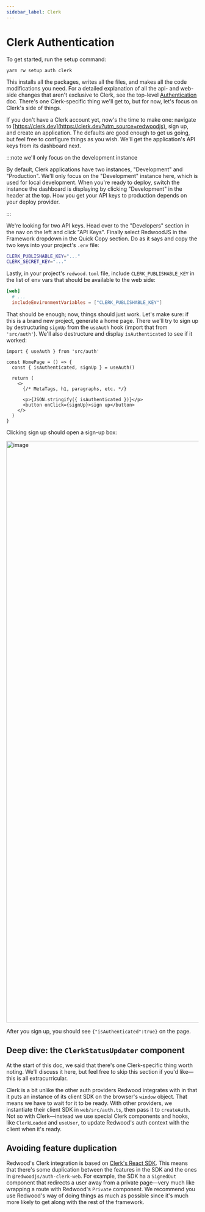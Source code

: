 ```yaml
---
sidebar_label: Clerk
---
```


# Clerk Authentication

To get started, run the setup command:

```text
yarn rw setup auth clerk
```

This installs all the packages, writes all the files, and makes all the code modifications you need.
For a detailed explanation of all the api- and web-side changes that aren't exclusive to Clerk, see the top-level [Authentication](../authentication.md) doc.
There's one Clerk-specific thing we'll get to, but for now, let's focus on Clerk's side of things.

If you don't have a Clerk account yet, now's the time to make one: navigate to [https://clerk.dev](https://clerk.dev?utm_source=redwoodjs), sign up, and create an application.
The defaults are good enough to get us going, but feel free to configure things as you wish.
We'll get the application's API keys from its dashboard next.

:::note we'll only focus on the development instance

By default, Clerk applications have two instances, "Development" and "Production".
We'll only focus on the "Development" instance here, which is used for local development.
When you're ready to deploy, switch the instance the dashboard is displaying by clicking "Development" in the header at the top.
How you get your API keys to production depends on your deploy provider.

:::

We're looking for two API keys.
Head over to the "Developers" section in the nav on the left and click "API Keys". Finally select RedwoodJS in the Framework dropdown in the Quick Copy section.
Do as it says and copy the two keys into your project's `.env` file:

```bash title=".env"
CLERK_PUBLISHABLE_KEY="..."
CLERK_SECRET_KEY="..."
```

Lastly, in your project's `redwood.toml` file, include `CLERK_PUBLISHABLE_KEY` in the list of env vars that should be available to the web side:

```toml title="redwood.toml"
[web]
  # ...
  includeEnvironmentVariables = ["CLERK_PUBLISHABLE_KEY"]
```

That should be enough; now, things should just work.
Let's make sure: if this is a brand new project, generate a home page.
There we'll try to sign up by destructuring `signUp` from the `useAuth` hook (import that from `'src/auth'`). We'll also destructure and display `isAuthenticated` to see if it worked:

```tsx title="web/src/pages/HomePage.tsx"
import { useAuth } from 'src/auth'

const HomePage = () => {
  const { isAuthenticated, signUp } = useAuth()

  return (
    <>
      {/* MetaTags, h1, paragraphs, etc. */}

      <p>{JSON.stringify({ isAuthenticated })}</p>
      <button onClick={signUp}>sign up</button>
    </>
  )
}
```

Clicking sign up should open a sign-up box:

<img width="1522" alt="image" src="https://user-images.githubusercontent.com/32992335/208342825-b380f8f8-7b76-4be9-a0a5-e64740a03bd3.png" />

After you sign up, you should see `{"isAuthenticated":true}` on the page.

## Deep dive: the `ClerkStatusUpdater` component

At the start of this doc, we said that there's one Clerk-specific thing worth noting.
We'll discuss it here, but feel free to skip this section if you'd like—this is all extracurricular.

Clerk is a bit unlike the other auth providers Redwood integrates with in that it puts an instance of its client SDK on the browser's `window` object.
That means we have to wait for it to be ready.
With other providers, we instantiate their client SDK in `web/src/auth.ts`, then pass it to `createAuth`.
Not so with Clerk—instead we use special Clerk components and hooks, like `ClerkLoaded` and `useUser`, to update Redwood's auth context with the client when it's ready.

## Avoiding feature duplication

Redwood's Clerk integration is based on [Clerk's React SDK](https://clerk.dev/docs/reference/clerk-react/installation).
This means that there's some duplication between the features in the SDK and the ones in `@redwoodjs/auth-clerk-web`.
For example, the SDK ha a `SignedOut` component that redirects a user away from a private page—very much like wrapping a route with Redwood's `Private` component.
We recommend you use Redwood's way of doing things as much as possible since it's much more likely to get along with the rest of the framework.
